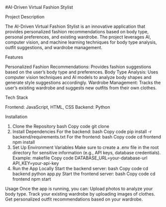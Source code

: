 #AI-Driven Virtual Fashion Stylist

Project Description

The AI-Driven Virtual Fashion Stylist is an innovative application that provides personalized fashion recommendations based on body type, personal preferences, and existing wardrobe. The project leverages AI, computer vision, and machine learning techniques for body type analysis, outfit suggestions, and wardrobe management.

Features

Personalized Fashion Recommendations: Provides fashion suggestions based on the user’s body type and preferences.
Body Type Analysis: Uses computer vision techniques and AI models to analyze body shapes and generate style suggestions accordingly.
Wardrobe Management: Tracks the user’s existing wardrobe and suggests new outfits from their own clothes.

Tech Stack

Frontend: JavaScript, HTML, CSS
Backend: Python

Installation

1. Clone the Repository
bash
Copy code
git clone 
2. Install Dependencies
For the backend:
bash
Copy code
pip install -r backend/requirements.txt
For the frontend:
bash
Copy code
cd frontend
npm install
3. Set Up Environment Variables
Make sure to create a .env file in the root directory for sensitive information (e.g., API keys, database credentials).
Example:
makefile
Copy code
DATABASE_URL=your-database-url
API_KEY=your-api-key
4. Run the App Locally
Start the backend server:
bash
Copy code
cd backend
python app.py
Start the frontend server:
bash
Copy code
cd frontend
npm start

Usage
Once the app is running, you can:
Upload photos to analyze your body type.
Track your existing wardrobe by uploading images of clothes.
Get personalized outfit recommendations based on your wardrobe.


